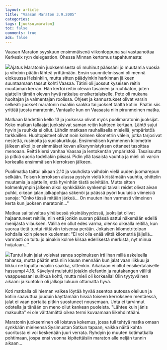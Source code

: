 ```yaml
--- 
layout: article 
title: "Vaasan Maraton 3.9.2005" 
categories: 
tags: [juoksu,maraton]
toc: false 
comments: true 
ads: false 
--- 
```


Vaasan Maraton syyskuun ensimmäisenä viikonloppuna sai vastaanottaa
Kerkesix ry:n delegaation. Ohessa Minnan kertomus tapahtumasta:

[![](/Media/Default/BlogPost/blog/vaasan-maraton-3.9.2005/peruskuntovaasanmaraton2005_01b.jpg)](/Media/Default/BlogPost/blog/vaasan-maraton-3.9.2005/peruskuntovaasanmaraton2005_01b.jpg)Ajatus
Maratonin juoksemisesta oli muhinut päässäni jo muutamia vuosia ja
vihdoin päätin lähteä yrittämään. Ensin suunnitelmissani oli mennä
elokuussa Helsinkiin, mutta sitten päädyinkin harkinnan jälkeen
suuntaamaan tassut kohti Vaasaa. Tätini oli juossut kyseisen reitin
muutaman kerran. Hän kertoi reitin olevan tasainen ja ruuhkaton, joten
ajattelin tämän olevan hyvä ratkaisu ensikertalaiselle. Pete oli mukana
huoltajan ja valmentajan roolissa. Ohjeet ja kannustukset olivat varsin
selkeät: juokset maratonin maaliin saakka tai juokset täältä kotiin.
Päätin siis yrittää juosta maratonin, Vantaalle kun on Vaasasta niin
pirunmoinen matka.

Matkaan lähdettiin kello 13 ja joukossa olivat myös puolimaratonin
juoksijat. Koko matkan tallaajat juoksisivat saman reitin kahteen
kertaan. Lähtö sujui hyvin ja ruuhkia ei ollut. Lähdin matkaan
rauhallisella mielellä, ympäristöä tarkkaillen. Huoltopisteet olivat
noin kolmen kilometrin välein, jotka tarjosivat nestettä, rusinoita ja
suolakurkkuja. Ensimmäisen kymmenen kilometrin jälkeen alkoi jo
ensimmäiset kovan alkurynnistyksen ottaneet tasoittaa menoaan. Reitti
kiersi vanhaa Vaasaa ja lentokentän ympäristöä. Tasaisuutta ja pitkiä
suoria todellakin piisasi. Pidin yllä tasaista vauhtia ja mieli oli
varsin korkealla ensimmäisen kierroksen jälkeen.

Puolimatka taittui aikaan 2.10 ja vauhdista vaihdoin vielä uuden
juomarepun selkään. Toisen kierroksen alussa pystyin vielä kiristämään
vauhtia, ohittelin muutamia ja ajattelin, että hyvinhän tästä selvitään.
Mutta sitten kolmenkympin jälkeen alkoi synkkääkin synkempi taival:
reidet olivat aivan puhki, oikean jalan jalkapohjaa säkenöi ja päässä
pyöri kuuluisia viimeisiä sanoja: "Onko tässä mitään järkeä... On muuten
ihan varmasti viimeinen kerta kun juoksen maratonin..."

Matkaa sai taivaltaa ylhäisessä yksinäisyydessä, juoksijat olivat
hajaantuneet reitille, niin että jonkin suoran päässä sattui näkemään
edellä menijästä vilauksen. Välillä en ollut edes varma, olenko oikealla
reitillä, kun suoraa tietä tuntui riittävän toisensa perään. Jokaisen
kilometritolpan kohdalla koin pienen kuoleman: "Ei voi olla enää viittä
kilometriä jäljellä... varmasti on tultu jo ainakin kolme kilsaa
edellisestä merkistä, nyt minua huijataan..."

[![](/Media/Default/BlogPost/blog/vaasan-maraton-3.9.2005/peruskuntovaasanmaraton2005_02b.jpg)](/Media/Default/BlogPost/blog/vaasan-maraton-3.9.2005/peruskuntovaasanmaraton2005_02b.jpg)Tuntui
kuin jalat voisivat sanoa sopimuksen irti ihan millä askeleella tahansa,
mutta päätin että niin kauan mennään kun jalat vaan liikkuu ja liikkui
ne lopulta maaliin saakka, sittenkin. Aikakaan ei ollut
ensikertalaiselle hassumpi 4.18. Kävelyni muistutti jotakin elefantin ja
rautakangen väliltä vaappuessani suihkua kohti, mutta mieli oli
korkealla! Olin tyytyväinen aikaani ja kuntokin oli jalkoja lukuun
ottamatta hyvä.

Koti matkalla oli hieman vaikea löytää hyvää asentoa autossa oleiluun ja
kotiin saavuttua jouduin käyttämään hissiä toiseen kerrokseen mentäessä,
jalat ei vaan portaita pitkin suostuneet nousemaan. Unta ei tarvinnut
odotella ja tänään on meno ollut kankean puoleista. "Lähtee kuin jänis
makuulta" ei ole välttämättä oikea termi kuvaamaan liikehdintääni.

Maratonin juokseminen oli loistava kokemus, jossa tuli tehtyä matka
omaan synkkään mieleensä Sysimustan Satkun tapaan, vaikka näitä kahta
suoritusta ei voi keskenään juuri verrata. Ryhdyin jo muuten
kotimatkalla pohtimaan, jospa ensi vuonna kipitettäisiin maraton alle
neljän tunnin aikaan...

